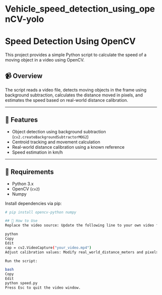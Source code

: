 # Vehicle_speed_detection_using_openCV-yolo
# Speed Detection Using OpenCV

This project provides a simple Python script to calculate the speed of a moving object in a video using OpenCV.

## 📹 Overview

The script reads a video file, detects moving objects in the frame using background subtraction, calculates the distance moved in pixels, and estimates the speed based on real-world distance calibration.

---

## 🚀 Features

- Object detection using background subtraction (`cv2.createBackgroundSubtractorMOG2`)
- Centroid tracking and movement calculation
- Real-world distance calibration using a known reference
- Speed estimation in km/h

---

## 🧰 Requirements

- Python 3.x
- OpenCV (`cv2`)
- Numpy

Install dependencies via pip:

```bash
# pip install opencv-python numpy

## 📁 How to Use
Replace the video source: Update the following line to your own video file:

python
Copy
Edit
cap = cv2.VideoCapture("your_video.mp4")
Adjust calibration values: Modify real_world_distance_meters and pixels_between_lines to match your scene calibration.

Run the script:

bash
Copy
Edit
python speed.py
Press Esc to quit the video window.
